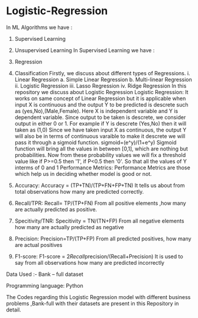 # Logistic-Regression
In ML Algorithms we have :
1.	Supervised Learning
2.	Unsupervised Learning
In Supervised Learning we have :
1.	Regression
2.	Classification
Firstly, we discuss about different types of Regressions.
i.	Linear Regression
a.	Simple Linear Regression
b.	Multi-linear Regression
ii.	Logistic Regression
iii.	Lasso Regression
iv.	Ridge Regression
In this repository we discuss about Logistic Regression
Logistic Regression:
      It works on same concept of Linear Regression but it is applicable when input X is continuous and the output Y to be predicted is descrete such as (yes,No),(Male,Female).
      Here X is independent variable and Y is dependent variable.
      Since output to be taken is descrete, we consider output in either 0 or 1. For example if Y is descrete (Yes,No) then it will taken as (1,0)
      Since we have taken input X as continuous, the output Y will also be in terms of continuous varaible to make it descrete we will pass it through a sigmoid function.
                                  sigmoid=(e^y)/(1+e^y)
      Sigmoid function will bring all the values in between [0,1], which are nothing but probabilities. Now from these probability values we will fix a threshold value like if P>=0.5 then '1', if P<0.5 then '0'. So that all the values of Y interms of 0 and 1
Performance Metrics:
  Performance Metrics are those which help us in deciding whether model is good or not.
  1. Accuracy: 
                Accuracy = (TP+TN)/(TP+FN+FP+TN)
          It tells us about from total observations how many are predicted correctly.
  2. Recall/TPR:
                  Recall= TP/(TP+FN)
          From all positive elements ,how many are actually predicted as positive.
  
  3. Specitivity/TNR:
                   Specitivity = TN/(TN+FP)
           From all negative elements how many are actually predicted as negative
  4. Precision:
                    Precision=TP/(TP+FP)
           From all predicted positives, how many are actual positives
  5. F1-score:
                    F1-score = 2*Recall*precision/(Recall+Precision)
           It is used to say from all observations how many are predicted incorrectly
           
Data Used :- Bank – full dataset

Programming language: Python

The Codes regarding this Logistic Regression model with different business problems ,Bank-full with their datasets are present in this Repository in detail.

